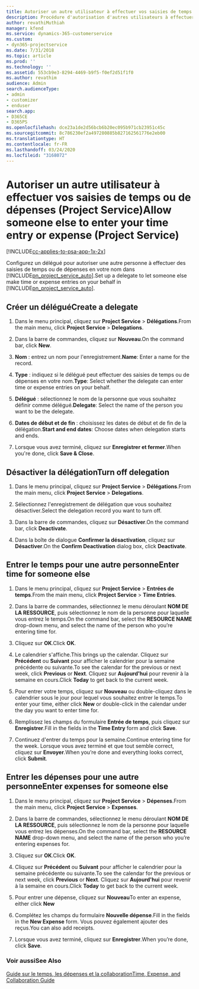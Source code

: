 ```yaml
---
title: Autoriser un autre utilisateur à effectuer vos saisies de temps ou de dépenses
description: Procédure d'autorisation d'autres utilisateurs à effectuer vos saisies de temps ou de dépenses dans Project Service
author: revathiMuthiah
manager: kfend
ms.service: dynamics-365-customerservice
ms.custom:
- dyn365-projectservice
ms.date: 7/31/2018
ms.topic: article
ms.prod: ''
ms.technology: ''
ms.assetid: 553cb9e3-8294-4469-b9f5-f0ef2d51f1f0
ms.author: revathim
audience: Admin
search.audienceType:
- admin
- customizer
- enduser
search.app:
- D365CE
- D365PS
ms.openlocfilehash: dce23a1de2d56bcb6b20ec095b971cb23951c45c
ms.sourcegitcommit: 8c786230ef2a497280885b827162561776e2eb00
ms.translationtype: HT
ms.contentlocale: fr-FR
ms.lasthandoff: 03/24/2020
ms.locfileid: "3168072"
---
```

# <a name="allow-someone-else-to-enter-your-time-entry-or-expense-project-service"></a><span data-ttu-id="32e25-103">Autoriser un autre utilisateur à effectuer vos saisies de temps ou de dépenses (Project Service)</span><span class="sxs-lookup"><span data-stu-id="32e25-103">Allow someone else to enter your time entry or expense (Project Service)</span></span>

[!INCLUDE[cc-applies-to-psa-app-1x-2x](../includes/cc-applies-to-psa-app-1x-2x.md)]

<span data-ttu-id="32e25-104">Configurez un délégué pour autoriser une autre personne à effectuer des saisies de temps ou de dépenses en votre nom dans [!INCLUDE[pn_project_service_auto](../includes/pn-project-service-auto.md)].</span><span class="sxs-lookup"><span data-stu-id="32e25-104">Set up a delegate to let someone else make time or expense entries on your behalf in [!INCLUDE[pn_project_service_auto](../includes/pn-project-service-auto.md)].</span></span>  
  
## <a name="create-a-delegate"></a><span data-ttu-id="32e25-105">Créer un délégué</span><span class="sxs-lookup"><span data-stu-id="32e25-105">Create a delegate</span></span>  
  
1.  <span data-ttu-id="32e25-106">Dans le menu principal, cliquez sur **Project Service** > **Délégations**.</span><span class="sxs-lookup"><span data-stu-id="32e25-106">From the main menu, click **Project Service** > **Delegations**.</span></span>  
  
2.  <span data-ttu-id="32e25-107">Dans la barre de commandes, cliquez sur **Nouveau**.</span><span class="sxs-lookup"><span data-stu-id="32e25-107">On the command bar, click **New**.</span></span>  
  
3. <span data-ttu-id="32e25-108">**Nom** : entrez un nom pour l'enregistrement.</span><span class="sxs-lookup"><span data-stu-id="32e25-108">**Name**: Enter a name for the record.</span></span>  
  
4. <span data-ttu-id="32e25-109">**Type** : indiquez si le délégué peut effectuer des saisies de temps ou de dépenses en votre nom.</span><span class="sxs-lookup"><span data-stu-id="32e25-109">**Type**: Select whether the delegate can enter time or expense entries on your behalf.</span></span>  
  
5. <span data-ttu-id="32e25-110">**Délégué** : sélectionnez le nom de la personne que vous souhaitez définir comme délégué.</span><span class="sxs-lookup"><span data-stu-id="32e25-110">**Delegate**: Select the name of the person you want to be the delegate.</span></span>  
  
6. <span data-ttu-id="32e25-111">**Dates de début et de fin** : choisissez les dates de début et de fin de la délégation.</span><span class="sxs-lookup"><span data-stu-id="32e25-111">**Start and end dates**: Choose dates when delegation starts and ends.</span></span>  
  
7.  <span data-ttu-id="32e25-112">Lorsque vous avez terminé, cliquez sur **Enregistrer et fermer**.</span><span class="sxs-lookup"><span data-stu-id="32e25-112">When you're done, click **Save & Close**.</span></span>  
  
## <a name="turn-off-delegation"></a><span data-ttu-id="32e25-113">Désactiver la délégation</span><span class="sxs-lookup"><span data-stu-id="32e25-113">Turn off delegation</span></span>  
  
1.  <span data-ttu-id="32e25-114">Dans le menu principal, cliquez sur **Project Service** > **Délégations**.</span><span class="sxs-lookup"><span data-stu-id="32e25-114">From the main menu, click **Project Service** > **Delegations**.</span></span>  
  
2.  <span data-ttu-id="32e25-115">Sélectionnez l'enregistrement de délégation que vous souhaitez désactiver.</span><span class="sxs-lookup"><span data-stu-id="32e25-115">Select the delegation record you want to turn off.</span></span>  
  
3.  <span data-ttu-id="32e25-116">Dans la barre de commandes, cliquez sur **Désactiver**.</span><span class="sxs-lookup"><span data-stu-id="32e25-116">On the command bar, click **Deactivate**.</span></span>  
  
4.  <span data-ttu-id="32e25-117">Dans la boîte de dialogue **Confirmer la désactivation**, cliquez sur **Désactiver**.</span><span class="sxs-lookup"><span data-stu-id="32e25-117">On the **Confirm Deactivation** dialog box, click **Deactivate**.</span></span>  
  
## <a name="enter-time-for-someone-else"></a><span data-ttu-id="32e25-118">Entrer le temps pour une autre personne</span><span class="sxs-lookup"><span data-stu-id="32e25-118">Enter time for someone else</span></span>  
  
1.  <span data-ttu-id="32e25-119">Dans le menu principal, cliquez sur **Project Service** > **Entrées de temps**.</span><span class="sxs-lookup"><span data-stu-id="32e25-119">From the main menu, click **Project Service** > **Time Entries**.</span></span>  
  
2.  <span data-ttu-id="32e25-120">Dans la barre de commandes, sélectionnez le menu déroulant **NOM DE LA RESSOURCE**, puis sélectionnez le nom de la personne pour laquelle vous entrez le temps.</span><span class="sxs-lookup"><span data-stu-id="32e25-120">On the command bar, select the **RESOURCE NAME** drop-down menu, and select the name of the person who you’re entering time for.</span></span>  
  
3.  <span data-ttu-id="32e25-121">Cliquez sur **OK**.</span><span class="sxs-lookup"><span data-stu-id="32e25-121">Click **OK**.</span></span>  
  
4.  <span data-ttu-id="32e25-122">Le calendrier s'affiche.</span><span class="sxs-lookup"><span data-stu-id="32e25-122">This brings up the calendar.</span></span> <span data-ttu-id="32e25-123">Cliquez sur **Précédent** ou **Suivant** pour afficher le calendrier pour la semaine précédente ou suivante.</span><span class="sxs-lookup"><span data-stu-id="32e25-123">To see the calendar for the previous or next week, click **Previous** or **Next**.</span></span> <span data-ttu-id="32e25-124">Cliquez sur **Aujourd'hui** pour revenir à la semaine en cours.</span><span class="sxs-lookup"><span data-stu-id="32e25-124">Click **Today** to get back to the current week.</span></span>  
  
5.  <span data-ttu-id="32e25-125">Pour entrer votre temps, cliquez sur **Nouveau** ou double-cliquez dans le calendrier sous le jour pour lequel vous souhaitez entrer le temps.</span><span class="sxs-lookup"><span data-stu-id="32e25-125">To enter your time, either click **New** or double-click in the calendar under the day you want to enter time for.</span></span>  
  
6.  <span data-ttu-id="32e25-126">Remplissez les champs du formulaire **Entrée de temps**, puis cliquez sur **Enregistrer**.</span><span class="sxs-lookup"><span data-stu-id="32e25-126">Fill in the fields in the **Time Entry** form and click **Save**.</span></span>  
  
7.  <span data-ttu-id="32e25-127">Continuez d'entrer du temps pour la semaine.</span><span class="sxs-lookup"><span data-stu-id="32e25-127">Continue entering time for the week.</span></span> <span data-ttu-id="32e25-128">Lorsque vous avez terminé et que tout semble correct, cliquez sur **Envoyer**.</span><span class="sxs-lookup"><span data-stu-id="32e25-128">When you’re done and everything looks correct, click **Submit**.</span></span>  
  
## <a name="enter-expenses-for-someone-else"></a><span data-ttu-id="32e25-129">Entrer les dépenses pour une autre personne</span><span class="sxs-lookup"><span data-stu-id="32e25-129">Enter expenses for someone else</span></span>  
  
1.  <span data-ttu-id="32e25-130">Dans le menu principal, cliquez sur **Project Service** > **Dépenses**.</span><span class="sxs-lookup"><span data-stu-id="32e25-130">From the main menu, click **Project Service** > **Expenses**.</span></span>  
  
2.  <span data-ttu-id="32e25-131">Dans la barre de commandes, sélectionnez le menu déroulant **NOM DE LA RESSOURCE**, puis sélectionnez le nom de la personne pour laquelle vous entrez les dépenses.</span><span class="sxs-lookup"><span data-stu-id="32e25-131">On the command bar, select the **RESOURCE NAME** drop-down menu, and select the name of the person who you’re entering expenses for.</span></span>  
  
3.  <span data-ttu-id="32e25-132">Cliquez sur **OK**.</span><span class="sxs-lookup"><span data-stu-id="32e25-132">Click **OK**.</span></span>  
  
4.  <span data-ttu-id="32e25-133">Cliquez sur **Précédent** ou **Suivant** pour afficher le calendrier pour la semaine précédente ou suivante.</span><span class="sxs-lookup"><span data-stu-id="32e25-133">To see the calendar for the previous or next week, click **Previous** or **Next**.</span></span> <span data-ttu-id="32e25-134">Cliquez sur **Aujourd'hui** pour revenir à la semaine en cours.</span><span class="sxs-lookup"><span data-stu-id="32e25-134">Click **Today** to get back to the current week.</span></span>  
  
5.  <span data-ttu-id="32e25-135">Pour entrer une dépense, cliquez sur **Nouveau**</span><span class="sxs-lookup"><span data-stu-id="32e25-135">To enter an expense, either click **New**</span></span>  
  
6.  <span data-ttu-id="32e25-136">Complétez les champs du formulaire **Nouvelle dépense**.</span><span class="sxs-lookup"><span data-stu-id="32e25-136">Fill in the fields in the **New Expense** form.</span></span> <span data-ttu-id="32e25-137">Vous pouvez également ajouter des reçus.</span><span class="sxs-lookup"><span data-stu-id="32e25-137">You can also add receipts.</span></span>  
  
7.  <span data-ttu-id="32e25-138">Lorsque vous avez terminé, cliquez sur **Enregistrer**.</span><span class="sxs-lookup"><span data-stu-id="32e25-138">When you’re done, click **Save**.</span></span>  
  
### <a name="see-also"></a><span data-ttu-id="32e25-139">Voir aussi</span><span class="sxs-lookup"><span data-stu-id="32e25-139">See Also</span></span>  
 [<span data-ttu-id="32e25-140">Guide sur le temps, les dépenses et la collaboration</span><span class="sxs-lookup"><span data-stu-id="32e25-140">Time, Expense, and Collaboration Guide</span></span>](../project-service/time-expense-collaboration-guide.md)
